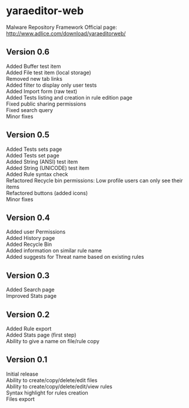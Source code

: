 yaraeditor-web
============

Malware Repository Framework
Official page: http://www.adlice.com/download/yaraeditorweb/

## Version 0.6
Added Buffer test item  
Added File test item (local storage)  
Removed new tab links  
Added filter to display only user tests  
Added Import form (raw text)  
Added Tests listing and creation in rule edition page  
Fixed public sharing permissions  
Fixed search query  
Minor fixes  

## Version 0.5
Added Tests sets page  
Added Tests set page  
Added String (ANSI) test item  
Added String (UNICODE) test item  
Added Rule syntax check  
Refactored Recycle bin permissions: Low profile users can only see their items  
Refactored buttons (added icons)  
Minor fixes  

## Version 0.4
Added user Permissions  
Added History page  
Added Recycle Bin  
Added information on similar rule name  
Added suggests for Threat name based on existing rules  

## Version 0.3
Added Search page  
Improved Stats page  

## Version 0.2
Added Rule export  
Added Stats page (first step)  
Ability to give a name on file/rule copy  

## Version 0.1
Initial release  
Ability to create/copy/delete/edit files  
Ability to create/copy/delete/edit/view rules  
Syntax highlight for rules creation  
Files export  
